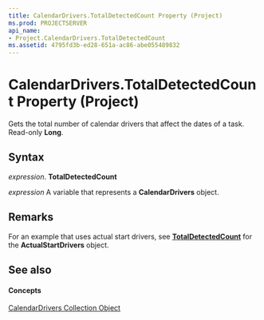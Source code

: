 ```yaml
---
title: CalendarDrivers.TotalDetectedCount Property (Project)
ms.prod: PROJECTSERVER
api_name:
- Project.CalendarDrivers.TotalDetectedCount
ms.assetid: 4795fd3b-ed28-651a-ac86-abe055489832
---
```



# CalendarDrivers.TotalDetectedCount Property (Project)

Gets the total number of calendar drivers that affect the dates of a task. Read-only  **Long**.


## Syntax

 _expression_. **TotalDetectedCount**

 _expression_ A variable that represents a **CalendarDrivers** object.


## Remarks

For an example that uses actual start drivers, see  **[TotalDetectedCount](actualstartdrivers-totaldetectedcount-property-project.md)** for the **ActualStartDrivers** object.


## See also


#### Concepts


[CalendarDrivers Collection Object](calendardrivers-object-project.md)
